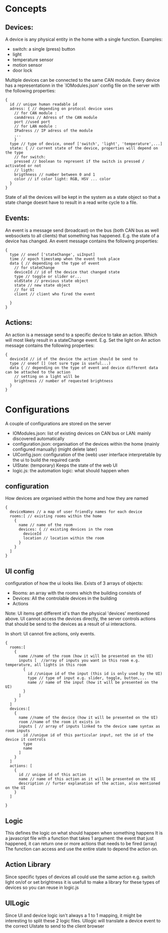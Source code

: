 # Concepts

## Devices:

A device is any physical entity in the home with a single function.
Examples:

- switch: a single (press) button
- light
- temperature sensor
- motion sensor
- door lock

Multiple devices can be connected to the same CAN module.
Every device has a representationn in the `IOModules.json' config file on the server with the following properties:

```
{
  id // unique human readable id
  adress: { // depending on protocol device uses
    // for CAN module :
    canAdress // Adress of the CAN module
    port //used port
    // for LAN module :
    IPadress // IP adress of the module
    ...
    }
  type // type of device, oneof ['switch', 'light', 'temperature',...]
  state: { // current state of the device, properties will depend on the type
    // for switch:
    pressed // boolean to represent if the switch is pressed / activated or not
    // ligth:
    brigthness // number between 0 and 1
    color // if color light: RGB, HSV ... color
  }
}
```

State of all the devices will be kept in the system as a state object so that a state change doesnt have to result in a read write cycle to a file.

## Events:

An event is a message send (broadcast) on the bus (both CAN bus as well websockets to all clients) that something has happened. E.g. the state of a device has changed.
An event message contains the following properties:

```
{
  type // oneof ['stateChange', uiInput]
  time // epoch timestamp when the event took place
  data { // depending on the type of event
    // for stateChange
    deviceId // id of the device that changed state
    type // toggle or slider or...
    oldState // previous state object
    state // new state object
    // for UI
    client // client who fired the event

  }
}
```

## Actions:

An action is a message send to a specific device to take an action. Which will most likely result in a stateChange event. E.g. Set the light on
An action message contains the following properties:

```
{
  deviceId // id of the device the action should be send to
  type // oneof [] (not sure type is useful...)
  data { // depending on the type of event and device different data can be attached to the action
    // setting on a light will be
    brightness // number of requested brightness
  }
}
```

# Configurations

A couple of configurations are stored on the server

- IOModules.json: list of existing devices on CAN bus or LAN: mainly discovered automatically
- configuration.json: organisation of the devices within the home (mainly configured manually) (might delete later)
- UIConfig.json: configuration of the (web) user interface interpretable by the ui to build the required cards
- UIState: (temporary) Keeps the state of the web UI
- logic.js: the automation logic: what should happen when

## configuration

How devices are organised within the home and how they are named

```
{
  deviceNames // a map of user friendly names for each device
  rooms:[ // existing rooms within the home
    {
      name // name of the room
      devices: { // existing devices in the room
        deviceId
        location // location within the room
      }
    }
  ]
}
```

## UI config

configuration of how the ui looks like. Exists of 3 arrays of objects:

- Rooms: an array with the rooms which the building consists of
- Devices: All the controlable devices in the building
- Actions

Note: UI items get different id's than the physical 'devices' mentioned above. UI cannot access the devices directly, the server controls actions that should be send to the devices as a result of ui interactions.

In short: UI cannot fire actions, only events.

```
{
  rooms:[
    {
      name //name of the room (how it will be presented on the UI)
      inputs [  //array of inputs you want in this room e.g. temperature, all lights in this room
        {
          id //unique id of the input (this id is only used by the UI)
          type // type of input e.g. slider, toggle, button,...
          name // name of the input (how it will be presented on the UI)
        }
      ]
    }
  ]
  devices:[
    {
      name //name of the device (how it will be presented on the UI)
      room //name of the room it exists in
      inputs [ // array of inputs linked to the device same syntax as room inputs
        id //unique id of this particular input, not the id of the device it controls
        type
        name
      ]
    }
  ]
  actions: [
    {
      id // unique id of this action
      name // name of this action as it will be presented on the UI
      description // furter explanation of the action, also mentioned on the UI
    }
  ]

}
```

## Logic

This defines the logic on what should happen when something happens
It is a javascript file with a function that takes 1 argument: the event that just happened, it can return one or more actions that needs to be fired (array)
The function can access and use the entire state to depend the action on.

## Action Library

Since specific types of devices all could use the same action e.g. switch light on/of or set brightness it is usefull to make a library for these types of devices
so you can reuse in logic.js

## UILogic

Since UI and device logic isn't always a 1 to 1 mapping, it might be interesting to split these 2 logic files. UIlogic will translate a device event to the correct UIstate to send to the client browser
